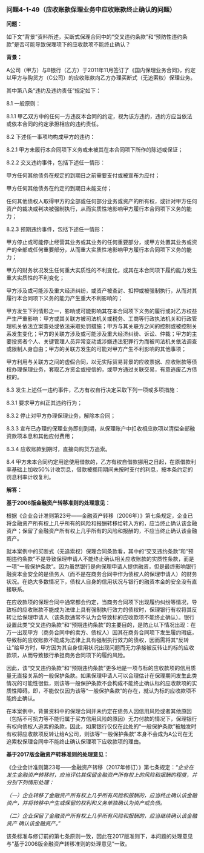 ### 问题4-1-49（应收账款保理业务中应收账款终止确认的问题）

**问题：**

如下文“背景”资料所述，买断式保理合同中的“交叉违约条款”和“预防性违约条款”是否可能导致保理项下的应收款项不能终止确认？

**背景：**

A公司（甲方）与B银行（乙方）于2011年11月签订了《国内保理业务合同》，约定以甲方与购货方（C公司）的应收账款向乙方办理买断式（无追索权）保理业务。

其中第八条“违约及违约责任”规定如下：

8.1 一般原则：

8.1.1
甲乙双方中的任何一方违反本合同的约定，视为该方违约，违约方应当依法或依本合同的约定承担相应的违约责任。

8.2 下述任一事项均构成甲方的违约：

8.2.1 甲方未履行本合同项下义务或未被其在本合同项下所作的陈述或保证；

8.2.2 交叉违约事件，包括下述任一情形：

甲方任何其他债务在规定的到期日之前需要支付或被宣布为应付；

甲方任何其他债务在约定的到期日未能支付；

任何其他债权人取得甲方的全部或任何部分业务或资产的所有权，或针对甲方任何资产的裁决或判决被强制执行，从而实质性地影响甲方履行本合同项下义务的能力；

8.2.3 预期违约事件，包括下述任一情形：

甲方停止或可能停止经营其业务或其业务的任何重要部分，或甲方处置其业务或资产的全部或任何重要部分，从而重大实质性地影响甲方履行本合同项下义务的能力；

甲方的财务状况发生任何重大实质性的不利变化，或其在本合同项下履约能力发生重大实质性的不利变化；

甲方涉及或可能涉及重大经济纠纷，或资产被查封、扣押或被强制执行，从而对其履行本合同项下义务的能力产生重大不利影响的；

甲方发生下列情形之一，影响或可能影响其在本合同项下义务的履行或对乙方权益产生严重影响：甲方或其关联方被司法机关或税务、工商等行政执法机关和行政管理机关依法立案查处或依法采取处罚措施；甲方与其关联方之间的控制或被控制关系发生变化；甲方的关联方涉及或可能涉及重大经济纠纷、诉讼、仲裁；甲方的主要投资者个人、关键管理人员异常变动或涉嫌违法犯罪行为而被司法机关依法调查或限制人身自由；甲方的关联方发生的可能对甲方产生不利影响的其他事项；

甲方利用与关联方之间的虚假合同，以无实际贸易背景的应收票据、应收账款等债权办理保理业务，套取乙方资金或授信的，或甲方通过关联交易，有意逃废乙方债权的。

8.3 发生上述任一违约事件，乙方有权自行决定采取下列一项或多项措施：

8.3.1 要求甲方纠正其违约行为；

8.3.2 停止对甲方办理保理业务，解除本合同；

8.3.3
宣布已办理的保理业务即刻到期，从保理账户中扣收相应款项以清偿全部融资款项本息和其他应付费用；

8.3.4 应收账款到期时，直接向购货方追索。

8.4
甲方未本合同约定用途使用借款的，乙方有权自借款挪用之日起，在原借款利率基础上加收50%计收罚息，借款被挪用期间未按时支付的利息，按本条约定的罚息利率计收复利。

**解答：**

**基于2006版金融资产转移准则的处理意见：**

根据《企业会计准则第23号——金融资产转移（2006年）》第七条规定，企业已将金融资产所有权上几乎所有的风险和报酬转移给转入方的，应当终止确认该金融资产；保留了金融资产所有权上几乎所有的风险和报酬的，不应当终止确认该金融资产。

就本案例中的买断式（无追索权）保理合同条款看，其中的“交叉违约条款”和“预期违约条款”不是导致保理申请人不能终止确认相关应收账款的实质性条款，而是一项“一般保护条款”。因为虽然银行是向保理申请人提供融资，但是最终影响银行融资本金安全的是债务人（而不是在商务合同中作为债权人的保理申请人）的财务状况。在绝大多数情况下，债权人自身的信用状况与银行的融资本金的安全没有直接联系。

在应收款项的保理合同中通常都会约定，当商务合同项下出现履约纠纷等情况，导致标的应收账款不能成为法律上具有强制执行效力的债权时，保理银行有权将其反转让给保理申请人（该条款通常不认为会导致标的应收款项不能终止确认）。银行设置此类“交叉违约条款”和“预期违约条款”的主要目的，是防止以下情况出现：在万一出现甲方（商务合同中的卖方、债权人）因其在商务合同项下发生履约瑕疵，导致标的应收账款不能成为法律上具有强制执行效力的债权，因而需将其“反转让”给甲方时，甲方因为其自身信用状况出现问题而无力承接被反转让的标的应收款项，从而导致银行承担商务合同项下的履约风险。

因此，该“交叉违约条款”和“预期违约条款”更多地是一项与标的应收款项的信用质量无直接关系的一般保护条款。如果保理申请人可以合理估计在保理期间发生此类情况的可能性很低，则该等一般保护条款不会构成不能终止确认标的应收款项的实质性障碍。即，不能仅仅因为该等“一般保护条款”的存在，就认为标的应收款项不能终止确认。

在本案例中，背景资料中的保理合同并未约定在债务人因信用风险或者其他原因（包括不可抗力等不能归属于买方信用风险的原因）无力付款的情况下，保理银行有权向债权人追索的条款。因此，如果银行仅仅在此处的“一般保护条款”被触发时有权将应收款项反转让给A公司，则该等“一般保护条款”本身不会成为A公司在无追索权保理合同中不能终止确认保理项下应收款项的理由。

**基于2017版金融资产转移准则的处理意见：**

《企业会计准则第23号——金融资产转移（2017年修订）》第七条规定：“*企业在发生金融资产转移时，应当评估其保留金融资产所有权上的风险和报酬的程度，并分别下列情形处理：*

*（一）企业转移了金融资产所有权上几乎所有风险和报酬的，应当终止确认该金融资产，并将转移中产生或保留的权利和义务单独确认为资产或负债。*

*（二）企业保留了金融资产所有权上几乎所有风险和报酬的，应当继续确认该金融资产
确认该金融资产。*”

该条标准与修订前的第七条原则一致，因此在2017版准则下，本问题的处理意见与“基于2006版金融资产转移准则的处理意见”一致。